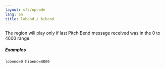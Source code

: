 ```yaml
---
layout: sfz/opcode
lang: en
title: lobend / hibend
---
```


The region will play only if last Pitch Bend message received was in the
0 to 4000 range.

##### Examples

```
lobend=0 hibend=4000
```
